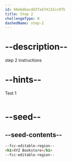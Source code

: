 ```yaml
---
id: 68ebdbacdd3fa474132cc975
title: Step 2
challengeType: 0
dashedName: step-2
---
```


# --description--

step 2 instructions

# --hints--

Test 1

```js

```

# --seed--

## --seed-contents--

```html
--fcc-editable-region--
<h1>XYZ Bookstore</h1>
--fcc-editable-region--
```
